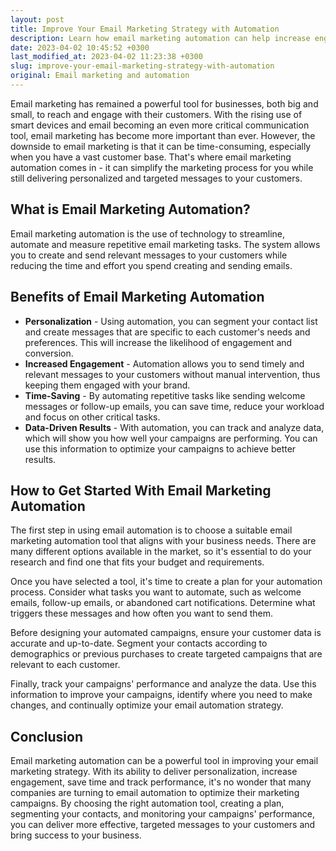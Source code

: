 ```yaml
---
layout: post
title: Improve Your Email Marketing Strategy with Automation
description: Learn how email marketing automation can help increase engagement and conversions for your business.
date: 2023-04-02 10:45:52 +0300
last_modified_at: 2023-04-02 11:23:38 +0300
slug: improve-your-email-marketing-strategy-with-automation
original: Email marketing and automation
---
```

Email marketing has remained a powerful tool for businesses, both big and small, to reach and engage with their customers. With the rising use of smart devices and email becoming an even more critical communication tool, email marketing has become more important than ever. However, the downside to email marketing is that it can be time-consuming, especially when you have a vast customer base. That's where email marketing automation comes in - it can simplify the marketing process for you while still delivering personalized and targeted messages to your customers.

## What is Email Marketing Automation?

Email marketing automation is the use of technology to streamline, automate and measure repetitive email marketing tasks. The system allows you to create and send relevant messages to your customers while reducing the time and effort you spend creating and sending emails.

## Benefits of Email Marketing Automation

* **Personalization** \- Using automation\, you can segment your contact list and create messages that are specific to each customer's needs and preferences\. This will increase the likelihood of engagement and conversion\.
* **Increased Engagement** \- Automation allows you to send timely and relevant messages to your customers without manual intervention\, thus keeping them engaged with your brand\.
* **Time-Saving** \- By automating repetitive tasks like sending welcome messages or follow\-up emails\, you can save time\, reduce your workload and focus on other critical tasks\.
* **Data-Driven Results** \- With automation\, you can track and analyze data\, which will show you how well your campaigns are performing\. You can use this information to optimize your campaigns to achieve better results\.

## How to Get Started With Email Marketing Automation

The first step in using email automation is to choose a suitable email marketing automation tool that aligns with your business needs. There are many different options available in the market, so it's essential to do your research and find one that fits your budget and requirements.

Once you have selected a tool, it's time to create a plan for your automation process. Consider what tasks you want to automate, such as welcome emails, follow-up emails, or abandoned cart notifications. Determine what triggers these messages and how often you want to send them.

Before designing your automated campaigns, ensure your customer data is accurate and up-to-date. Segment your contacts according to demographics or previous purchases to create targeted campaigns that are relevant to each customer.

Finally, track your campaigns' performance and analyze the data. Use this information to improve your campaigns, identify where you need to make changes, and continually optimize your email automation strategy.

## Conclusion

Email marketing automation can be a powerful tool in improving your email marketing strategy. With its ability to deliver personalization, increase engagement, save time and track performance, it's no wonder that many companies are turning to email automation to optimize their marketing campaigns. By choosing the right automation tool, creating a plan, segmenting your contacts, and monitoring your campaigns' performance, you can deliver more effective, targeted messages to your customers and bring success to your business.